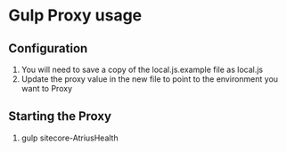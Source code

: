 # Gulp Proxy usage

## Configuration

1. You will need to save a copy of the local.js.example file as local.js
2. Update the proxy value in the new file to point to the environment you want to Proxy

## Starting the Proxy

1. gulp sitecore-AtriusHealth
